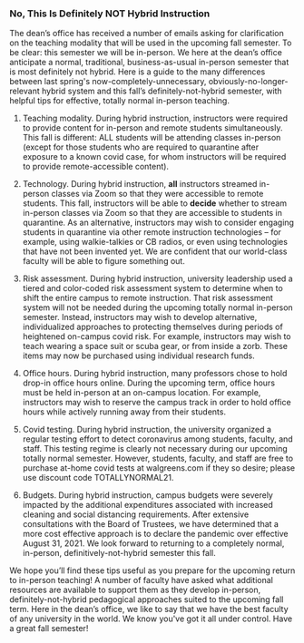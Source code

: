 ### No, This Is Definitely NOT Hybrid Instruction  


The dean’s office has received a number of emails asking for clarification on the teaching modality that will be used in the upcoming fall semester.  To be clear:  this semester we will be in-person.  We here at the dean’s office anticipate a normal, traditional, business-as-usual in-person semester that is most definitely not hybrid. Here is a guide to the many differences between last spring's now-completely-unnecessary, obviously-no-longer-relevant hybrid system and this fall’s definitely-not-hybrid semester, with helpful tips for effective, totally normal in-person teaching.
 
1. Teaching modality. During hybrid instruction, instructors were required to provide content for in-person and remote students simultaneously.  This fall is different: ALL students will be attending classes in-person (except for those students who are required to quarantine after exposure to a known covid case, for whom instructors will be required to provide remote-accessible content).
 
2. Technology. During hybrid instruction, **all** instructors streamed in-person classes via Zoom so that they were accessible to remote students.  This fall, instructors will be able to **decide** whether to stream in-person classes via Zoom so that they are accessible to students in quarantine.  As an alternative, instructors may wish to consider engaging students in quarantine via other remote instruction technologies – for example, using walkie-talkies or CB radios, or even using technologies that have not been invented yet.  We are confident that our world-class faculty will be able to figure something out.
 
3. Risk assessment. During hybrid instruction, university leadership used a tiered and color-coded risk assessment system to determine when to shift the entire campus to remote instruction.  That risk assessment system will not be needed during the upcoming totally normal in-person semester. Instead, instructors may wish to develop alternative, individualized approaches to protecting themselves during periods of heightened on-campus covid risk.  For example, instructors may wish to teach wearing a space suit or scuba gear, or from inside a zorb.  These items may now be purchased using individual research funds.
 
4. Office hours. During hybrid instruction, many professors chose to hold drop-in office hours online.  During the upcoming term, office hours must be held in-person at an on-campus location.  For example, instructors may wish to reserve the campus track in order to hold office hours while actively running away from their students.

5. Covid testing. During hybrid instruction, the university organized a regular testing effort to detect coronavirus among students, faculty, and staff.  This testing regime is clearly not necessary during our upcoming totally normal semester. However, students, faculty, and staff are free to purchase at-home covid tests at walgreens.com if they so desire; please use discount code TOTALLYNORMAL21.

6. Budgets. During hybrid instruction, campus budgets were severely impacted by the additional expenditures associated with increased cleaning and social distancing requirements.  After extensive consultations with the Board of Trustees, we have determined that a more cost effective approach is to declare the pandemic over effective August 31, 2021.  We look forward to returning to a completely normal, in-person, definitively-not-hybrid semester this fall.

We hope you’ll find these tips useful as you prepare for the upcoming return to in-person teaching!  A number of faculty have asked what additional resources are available to support them as they develop in-person, definitely-not-hybrid pedagogical approaches suited to the upcoming fall term.  Here in the dean’s office, we like to say that we have the best faculty of any university in the world.  We know you've got it all under control.  Have a great fall semester!



